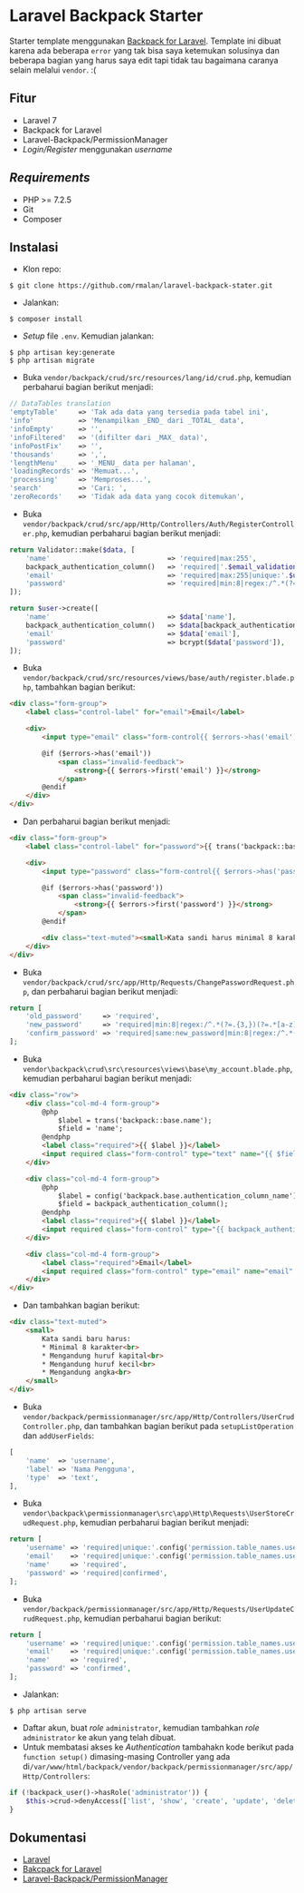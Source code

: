 # Laravel Backpack Starter
Starter template menggunakan [Backpack for Laravel](https://backpackforlaravel.com/). Template ini dibuat karena ada beberapa `error` yang tak bisa saya ketemukan solusinya dan beberapa bagian yang harus saya edit tapi tidak tau bagaimana caranya selain melalui `vendor`. :(

## Fitur
- Laravel 7
- Backpack for Laravel
- Laravel-Backpack/PermissionManager
- *Login/Register* menggunakan *username*

## *Requirements*
- PHP >= 7.2.5
- Git
- Composer

## Instalasi
- Klon repo:
```
$ git clone https://github.com/rmalan/laravel-backpack-stater.git
```
- Jalankan:
```
$ composer install
```
- *Setup* file `.env`. Kemudian jalankan:
```
$ php artisan key:generate
$ php artisan migrate
```
- Buka `vendor/backpack/crud/src/resources/lang/id/crud.php`, kemudian perbaharui bagian berikut menjadi:
```php
// DataTables translation
'emptyTable'     => 'Tak ada data yang tersedia pada tabel ini',
'info'           => 'Menampilkan _END_ dari _TOTAL_ data',
'infoEmpty'      => '',
'infoFiltered'   => '(difilter dari _MAX_ data)',
'infoPostFix'    => '',
'thousands'      => ',',
'lengthMenu'     => '_MENU_ data per halaman',
'loadingRecords' => 'Memuat...',
'processing'     => 'Memproses...',
'search'         => 'Cari: ',
'zeroRecords'    => 'Tidak ada data yang cocok ditemukan',
```
- Buka `vendor/backpack/crud/src/app/Http/Controllers/Auth/RegisterController.php`, kemudian perbaharui bagian berikut menjadi:
```php
return Validator::make($data, [
    'name'                             => 'required|max:255',
    backpack_authentication_column()   => 'required|'.$email_validation.'max:20|unique:'.$users_table,
    'email'                            => 'required|max:255|unique:'.$users_table,
    'password'                         => 'required|min:8|regex:/^.*(?=.{3,})(?=.*[a-z])(?=.*[A-Z])(?=.*[0-9])(?=.*[\d\X]).*$/|confirmed',
]);
```
```php
return $user->create([
    'name'                             => $data['name'],
    backpack_authentication_column()   => $data[backpack_authentication_column()],
    'email'                            => $data['email'],
    'password'                         => bcrypt($data['password']),
]);
```
- Buka `vendor/backpack/crud/src/resources/views/base/auth/register.blade.php`, tambahkan bagian berikut:
```html
<div class="form-group">
    <label class="control-label" for="email">Email</label>

    <div>
        <input type="email" class="form-control{{ $errors->has('email') ? ' is-invalid' : '' }}" name="email" id="email" value="{{ old('email') }}">

        @if ($errors->has('email'))
            <span class="invalid-feedback">
                <strong>{{ $errors->first('email') }}</strong>
            </span>
        @endif
    </div>
</div>
```
- Dan perbaharui bagian berikut menjadi:
```html
<div class="form-group">
    <label class="control-label" for="password">{{ trans('backpack::base.password') }}</label>

    <div>
        <input type="password" class="form-control{{ $errors->has('password') ? ' is-invalid' : '' }}" name="password" id="password">

        @if ($errors->has('password'))
            <span class="invalid-feedback">
                <strong>{{ $errors->first('password') }}</strong>
            </span>
        @endif

        <div class="text-muted"><small>Kata sandi harus minimal 8 karakter, mengandung huruf kapital, huruf kecil, dan angka</small></div>
    </div>
</div>
```
- Buka `vendor/backpack/crud/src/app/Http/Requests/ChangePasswordRequest.php`, dan perbaharui bagian berikut menjadi:
```php
return [
    'old_password'     => 'required',
    'new_password'     => 'required|min:8|regex:/^.*(?=.{3,})(?=.*[a-z])(?=.*[A-Z])(?=.*[0-9])(?=.*[\d\X]).*$/',
    'confirm_password' => 'required|same:new_password|min:8|regex:/^.*(?=.{3,})(?=.*[a-z])(?=.*[A-Z])(?=.*[0-9])(?=.*[\d\X]).*$/',
];
```
- Buka `vendor\backpack\crud\src\resources\views\base\my_account.blade.php`, kemudian perbaharui bagian berikut menjadi:
```html
<div class="row">
    <div class="col-md-4 form-group">
        @php
            $label = trans('backpack::base.name');
            $field = 'name';
        @endphp
        <label class="required">{{ $label }}</label>
        <input required class="form-control" type="text" name="{{ $field }}" value="{{ old($field) ? old($field) : $user->$field }}">
    </div>

    <div class="col-md-4 form-group">
        @php
            $label = config('backpack.base.authentication_column_name');
            $field = backpack_authentication_column();
        @endphp
        <label class="required">{{ $label }}</label>
        <input required class="form-control" type="{{ backpack_authentication_column()=='email'?'email':'text' }}" name="{{ $field }}" value="{{ old($field) ? old($field) : $user->$field }}">
    </div>

    <div class="col-md-4 form-group">
        <label class="required">Email</label>
        <input required class="form-control" type="email" name="email" value="{{ old('email') ? old('email') : $user->email }}">
    </div>
</div>
```
- Dan tambahkan bagian berikut:
```html
<div class="text-muted">
    <small>
        Kata sandi baru harus:
        * Minimal 8 karakter<br>
        * Mengandung huruf kapital<br>
        * Mengandung huruf kecil<br>
        * Mengandung angka<br>
    </small>
</div>
```
- Buka `vendor/backpack/permissionmanager/src/app/Http/Controllers/UserCrudController.php`, dan tambahkan bagian berikut pada `setupListOperation` dan `addUserFields`:
```php
[
    'name'  => 'username',
    'label' => 'Nama Pengguna',
    'type'  => 'text',
],
```
- Buka `vendor\backpack\permissionmanager\src\app\Http\Requests\UserStoreCrudRequest.php`, kemudian perbaharui bagian berikut menjadi:
```php
return [
    'username' => 'required|unique:'.config('permission.table_names.users', 'users').',username',
    'email'    => 'required|unique:'.config('permission.table_names.users', 'users').',email',
    'name'     => 'required',
    'password' => 'required|confirmed',
];
```
- Buka `vendor/backpack/permissionmanager/src/app/Http/Requests/UserUpdateCrudRequest.php`, kemudian perbaharui bagian berikut:
```php
return [
    'username' => 'required|unique:'.config('permission.table_names.users', 'users').',username,'.$userId,
    'email'    => 'required|unique:'.config('permission.table_names.users', 'users').',email,'.$userId,
    'name'     => 'required',
    'password' => 'confirmed',
];
```
- Jalankan:
```
$ php artisan serve
```
- Daftar akun, buat *role* `administrator`, kemudian tambahkan *role* `administrator` ke akun yang telah dibuat.
- Untuk membatasi akses ke *Authentication* tambahakn kode berikut pada `function setup()` dimasing-masing Controller yang ada di`/var/www/html/backpack/vendor/backpack/permissionmanager/src/app/Http/Controllers`:
```php
if (!backpack_user()->hasRole('administrator')) {
    $this->crud->denyAccess(['list', 'show', 'create', 'update', 'delete']);
}
```
## Dokumentasi
- [Laravel](https://laravel.com/docs)
- [Bakcpack for Laravel](https://backpackforlaravel.com/docs)
- [Laravel-Backpack/PermissionManager](https://github.com/Laravel-Backpack/PermissionManager)